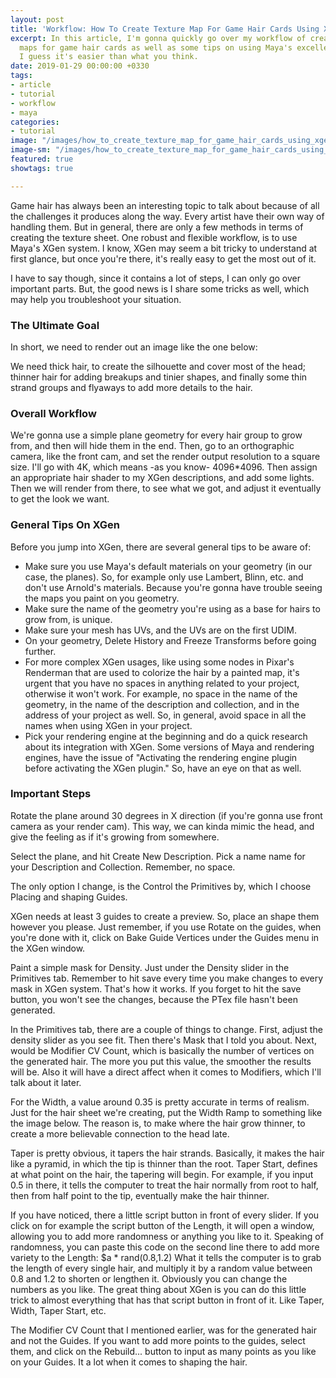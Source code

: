```yaml
---
layout: post
title: 'Workflow: How To Create Texture Map For Game Hair Cards Using XGen'
excerpt: In this article, I'm gonna quickly go over my workflow of creating texture
  maps for game hair cards as well as some tips on using Maya's excellent XGen system.
  I guess it's easier than what you think.
date: 2019-01-29 00:00:00 +0330
tags:
- article
- tutorial
- workflow
- maya
categories:
- tutorial
image: "/images/how_to_create_texture_map_for_game_hair_cards_using_xgen_header.jpg"
image-sm: "/images/how_to_create_texture_map_for_game_hair_cards_using_xgen_header.jpg"
featured: true
showtags: true

---
```

Game hair has always been an interesting topic to talk about because of all the challenges it produces along the way. Every artist have their own way of handling them. But in general, there are only a few methods in terms of creating the texture sheet. One robust and flexible workflow, is to use Maya's XGen system. I know, XGen may seem a bit tricky to understand at first glance, but once you're there, it's really easy to get the most out of it.

I have to say though, since it contains a lot of steps, I can only go over important parts. But, the good news is I share some tricks as well, which may help you troubleshoot your situation.

### The Ultimate Goal

In short, we need to render out an image like the one below:

We need thick hair, to create the silhouette and cover most of the head; thinner hair for adding breakups and tinier shapes, and finally some thin strand groups and flyaways to add more details to the hair.

### Overall Workflow

We're gonna use a simple plane geometry for every hair group to grow from, and then will hide them in the end. Then, go to an orthographic camera, like the front cam, and set the render output resolution to a square size. I'll go with 4K, which means -as you know- 4096*4096. Then assign an appropriate hair shader to my XGen descriptions, and add some lights. Then we will render from there, to see what we got, and adjust it eventually to get the look we want.

### General Tips On XGen

Before you jump into XGen, there are several general tips to be aware of:

* Make sure you use Maya's default materials on your geometry (in our case, the planes). So, for example only use Lambert, Blinn, etc. and don't use Arnold's materials. Because you're gonna have trouble seeing the maps you paint on you geometry.
* Make sure the name of the geometry you're using as a base for hairs to grow from, is unique.
* Make sure your mesh has UVs, and the UVs are on the first UDIM.
* On your geometry, Delete History and Freeze Transforms before going further.
* For more complex XGen usages, like using some nodes in Pixar's Renderman that are used to colorize the hair by a painted map, it's urgent that you have no spaces in anything related to your project, otherwise it won't work. For example, no space in the name of the geometry, in the name of the description and collection, and in the address of your project as well. So, in general, avoid space in all the names when using XGen in your project.
* Pick your rendering engine at the beginning and do a quick research about its integration with XGen. Some versions of Maya and rendering engines, have the issue of "Activating the rendering engine plugin before activating the XGen plugin." So, have an eye on that as well.

### Important Steps

Rotate the plane around 30 degrees in X direction (if you're gonna use front camera as your render cam). This way, we can kinda mimic the head, and give the feeling as if it's growing from somewhere.

Select the plane, and hit Create New Description. Pick a name name for your Description and Collection. Remember, no space.

The only option I change, is the Control the Primitives by, which I choose Placing and shaping Guides.

XGen needs at least 3 guides to create a preview. So, place an shape them however you please. Just remember, if you use Rotate on the guides, when you're done with it, click on  Bake Guide Vertices under the Guides menu in the XGen window.

Paint a simple mask for Density. Just under the Density slider in the Primitives tab. Remember to hit save every time you make changes to every mask in XGen system. That's how it works. If you forget to hit the save button, you won't see the changes, because the PTex file hasn't been generated.

In the Primitives tab, there are a couple of things to change. First, adjust the density slider as you see fit. Then there's Mask that I told you about. Next, would be Modifier CV Count, which is basically the number of vertices on the generated hair. The more you put this value, the smoother the results will be. Also it will have a direct affect when it comes to Modifiers, which I'll talk about it later.

For the Width, a value around 0.35 is pretty accurate in terms of realism. Just for the hair sheet we're creating, put the Width Ramp to something like the image below. The reason is, to make where the hair grow thinner, to create a more believable connection to the head late.

Taper is pretty obvious, it tapers the hair strands. Basically, it makes the hair like a pyramid, in which the tip is thinner than the root. Taper Start, defines at what point on the hair, the tapering will begin. For example, if you input 0.5 in there, it tells the computer to treat the hair normally from root to half, then from half point to the tip, eventually make the hair thinner.

If you have noticed, there a little script button in front of every slider. If you click on for example the script button of the Length, it will open a window, allowing you to add more randomness or anything you like to it. Speaking of randomness, you can paste this code on the second line there to add more variety to the Length: $a * rand(0.8,1.2) What it tells the computer is to grab the length of every single hair, and multiply it by a random value between 0.8 and 1.2 to shorten or lengthen it. Obviously you can change the numbers as you like. The great thing about XGen is you can do this little trick to almost everything that has that script button in front of it. Like Taper, Width, Taper Start, etc.

The Modifier CV Count that I mentioned earlier, was for the generated hair and not the Guides. If you want to add more points to the guides, select them, and click on the Rebuild... button to input as many points as you like on your Guides. It a lot when it comes to shaping the hair.